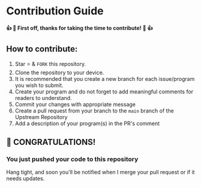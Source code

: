 # Contribution Guide

**:+1: :tada: First off, thanks for taking the time to contribute! :tada: :+1:**

## How to contribute:

1. Star ⭐ & `FORK` this repository.
2. Clone the repository to your device.
3. It is recommended that you create a new branch for each issue/program you wish to submit.
4. Create your program and do not forget to add meaningful comments for readers to understand.
5. Commit your changes with appropriate message
6. Create a pull request from your branch to the `main` branch of the Upstream Repository
7. Add a description of your program(s) in the PR's comment

## 🥳 CONGRATULATIONS!

### You just pushed your code to this repository

Hang tight, and soon you'll be notified when I merge your pull request or if it needs updates.
